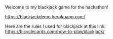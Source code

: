 Welcome to my blackjack game for the hackathon! 

https://blackjackdemo.herokuapp.com/

Here are the rules I used for blackjack at this link:
https://bicyclecards.com/how-to-play/blackjack/

